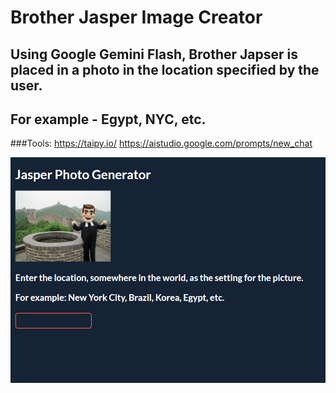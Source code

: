 # Brother Jasper Image Creator

## Using Google Gemini Flash, Brother Japser is placed in a photo in the location specified by the user.
## For example - Egypt, NYC, etc.


###Tools:
https://taipy.io/
https://aistudio.google.com/prompts/new_chat

![Brother Japser](Capture.png)
